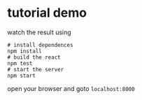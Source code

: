 # tutorial demo

watch the result using
```
# install dependences
npm install
# build the react
npm test
# start the server
npm start
```
open your browser and goto `localhost:8000`
